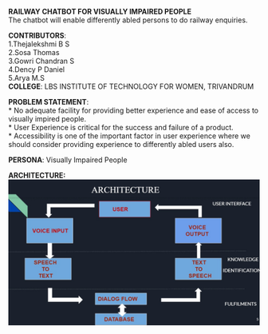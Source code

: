 **RAILWAY CHATBOT FOR VISUALLY IMPAIRED PEOPLE**</br>
The chatbot will enable differently abled persons to do railway enquiries.</br>

**CONTRIBUTORS**:<br/>
          1.Thejalekshmi B S</br>
          2.Sosa Thomas</br>
          3.Gowri Chandran S</br>
          4.Dency P Daniel</br>
          5.Arya M.S</br>
**COLLEGE**: LBS INSTITUTE OF TECHNOLOGY FOR WOMEN, TRIVANDRUM</br>

**PROBLEM STATEMENT**:</br>
      * No adequate facility  for  providing better experience and ease of access to visually impired people.</br>
      * User Experience is critical for the success and failure of a product.</br>
      * Accessibility is one  of the important factor in user experience  where we should consider  providing  experience  to differently abled users  also.</br>
      
 **PERSONA**: Visually Impaired People</br>
 
 **ARCHITECTURE:**</br>
 ![image_1.png](src/Architecture.jpeg)
     




